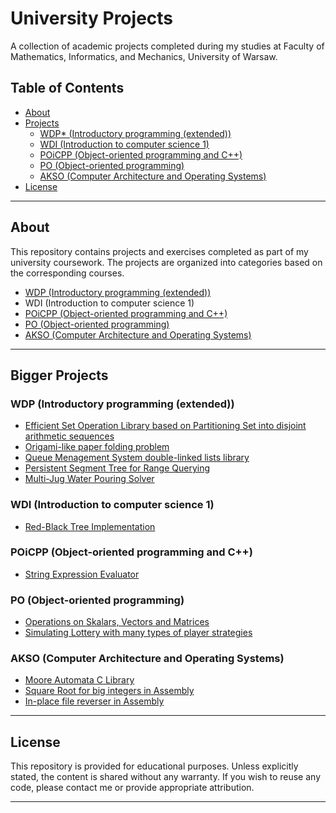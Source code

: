 # University Projects

A collection of academic projects completed during my studies at
Faculty of Mathematics, Informatics, and Mechanics, University of Warsaw.

## Table of Contents

- [About](#about)
- [Projects](#projects)
  - [WDP* (Introductory programming (extended))](#wdp-introductory-programming-extended)
  - [WDI (Introduction to computer science 1)](#wdi-introduction-to-computer-science-1)
  - [POiCPP (Object-oriented programming and C++)](#poicpp-object-oriented-programming-and-c)
  - [PO (Object-oriented programming)](#po-object-oriented-programming)
  - [AKSO (Computer Architecture and Operating Systems)](#akso-computer-architecture-and-operating-systems)
- [License](#license)

---

## About

This repository contains projects and exercises completed as part of my university coursework. The projects are organized into categories based on the corresponding courses.
 - [WDP (Introductory programming (extended))](https://informatorects.uw.edu.pl/en/courses/view?prz_kod=1000-211bWPI)
 - WDI (Introduction to computer science 1)
 - [POiCPP (Object-oriented programming and C++)](https://informatorects.uw.edu.pl/en/courses/view?prz_kod=1000-135POC)
 - [PO (Object-oriented programming)](https://informatorects.uw.edu.pl/en/courses/view?prz_kod=1000-212cPO)
 - [AKSO (Computer Architecture and Operating Systems)](https://informatorects.uw.edu.pl/pl/courses/view?prz_kod=1000-212bAKSO)

---

## Bigger Projects

### WDP (Introductory programming (extended))
 - [Efficient Set Operation Library based on Partitioning Set into disjoint arithmetic sequences](/WDP/lab3/)
 - [Origami-like paper folding problem](/WDP/lab5/)
 - [Queue Menagement System double-linked lists library](/WDP/lab6/)
 - [Persistent Segment Tree for Range Querying](/WDP/lab7/)
 - [Multi-Jug Water Pouring Solver](/WDP/lab8/)

### WDI (Introduction to computer science 1)
 - [Red-Black Tree Implementation](/WDI/redblacktree)

### POiCPP (Object-oriented programming and C++)
 - [String Expression Evaluator](/POiCPP/projektZal/)

### PO (Object-oriented programming)
 - [Operations on Skalars, Vectors and Matrices](/PO/zad1/wycinanki/)
 - [Simulating Lottery with many types of player strategies](/PO/zad2/totolotek/)

### AKSO (Computer Architecture and Operating Systems)
 - [Moore Automata C Library](/AKSO/zad1/)
 - [Square Root for big integers in Assembly](/AKSO/zad2/)
 - [In-place file reverser in Assembly](/AKSO/zad3/)

---

## License

This repository is provided for educational purposes. Unless explicitly stated, the content is shared without any warranty.
If you wish to reuse any code, please contact me or provide appropriate attribution.

---
